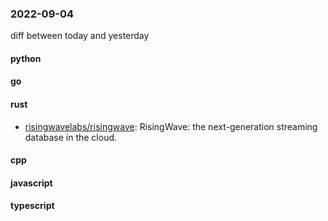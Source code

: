 ### 2022-09-04
diff between today and yesterday

#### python

#### go

#### rust
* [risingwavelabs/risingwave](https://github.com/risingwavelabs/risingwave): RisingWave: the next-generation streaming database in the cloud.

#### cpp

#### javascript

#### typescript
